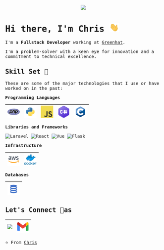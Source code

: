 <p align="center">
  <img src="https://media.giphy.com/media/MeJgB3yMMwIaHmKD4z/giphy.gif" width="30%">
</p>

<samp>
  <h1>Hi there, I'm Chris <img  src="https://raw.githubusercontent.com/ABSphreak/ABSphreak/master/gifs/Hi.gif" width="30px"></h1>

  I'm a **Fullstack Developer** working at [Greenhat](https://www.greenhat.net/).

  I'm a problem-solver with a keen eye for innovation and a commitment to technical excellence.
</samp>

## Skill Set :muscle:

These are some of the major technologies that I use or have worked on in the past:

**Programming Languages**

<img title="PHP" alt="PHP" width="40px" src="https://raw.githubusercontent.com/github/explore/master/topics/php/php.png" />|<img title="Python" alt="Python" width="40px" src="https://raw.githubusercontent.com/github/explore/master/topics/python/python.png" />|<img alt="JS" title="JavaScript" width="40px" src="https://raw.githubusercontent.com/github/explore/master/topics/javascript/javascript.png">|<img alt="C#" title="C#" width="40px" src="https://raw.githubusercontent.com/github/explore/main/topics/csharp/csharp.png">|<img title="C" alt="C" width="40px" src="https://raw.githubusercontent.com/github/explore/master/topics/c/c.png">
|--|--|--|--|--|

**Libraries and Frameworks**

![Laravel](https://img.shields.io/badge/-Laravel-000000?style=flat&logo=laravel)
![React](https://img.shields.io/badge/-React-000000?style=flat&logo=react)
![Vue](https://img.shields.io/badge/-Vue-000000?style=flat&logo=vuedotjs)
![Flask](https://img.shields.io/badge/-Flask-000000?style=flat&logo=flask)


**Infrastructure**

<img title="AWS" alt="AWS" width="40px" src="https://raw.githubusercontent.com/github/explore/main/topics/aws/aws.png">|<img title="Docker" alt="Docker" width="40px" src="https://raw.githubusercontent.com/github/explore/main/topics/docker/docker.png">
|--|--|

**Databases**

<img title="SQL" alt="SQL" width="40px" src="https://raw.githubusercontent.com/github/explore/master/topics/sql/sql.png">|
|--|


## Let's Connect :handshake:as

<a target="_blank" href="https://www.linkedin.com/in/chrisnguyen305/"><img src="https://cdn2.iconfinder.com/data/icons/social-media-2285/512/1_Linkedin_unofficial_colored_svg-128.png" width="40"></a>|<a href="mailto:huunguyen.chris.work@gmail.com"><img src="https://raw.githubusercontent.com/github/explore/main/topics/gmail/gmail.png" width="40"></a>
|--|--|


⭐️ From [Chris](https://www.linkedin.com/in/chrisnguyen305/)
